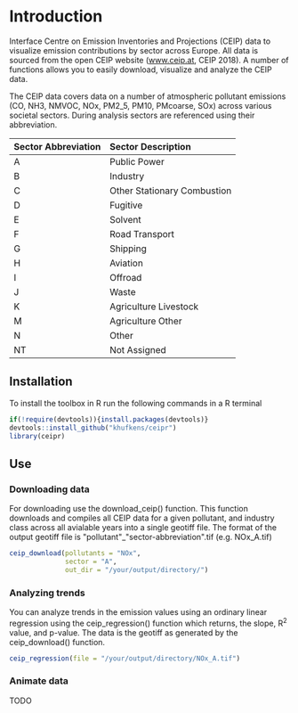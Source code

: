 # Introduction

Interface Centre on Emission Inventories and Projections (CEIP) data to visualize emission contributions by sector across Europe. All data is sourced from the open CEIP website (www.ceip.at, CEIP 2018). A number of functions allows you to easily download, visualize and analyze the CEIP data.

The CEIP data covers data on a number of atmospheric pollutant emissions (CO, NH3, NMVOC, NOx, PM2_5, PM10, PMcoarse, SOx) across various societal sectors. During analysis sectors are referenced using their abbreviation.

| Sector Abbreviation | Sector Description |
|:--------------------|:-------------------|
| A | Public Power |
| B | Industry |
| C | Other Stationary Combustion |
| D | Fugitive |
| E | Solvent |
| F | Road Transport |
| G | Shipping |
| H | Aviation |
| I | Offroad |
| J | Waste |
| K | Agriculture Livestock |
| M | Agriculture Other |
| N | Other |
| NT | Not Assigned |

## Installation

To install the toolbox in R run the following commands in a R terminal

```r
if(!require(devtools)){install.packages(devtools)}
devtools::install_github("khufkens/ceipr")
library(ceipr)
```

## Use

### Downloading data

For downloading use the download_ceip() function. This function downloads and compiles all CEIP data for a given pollutant, and industry class across all avialable years into a single geotiff file. The format of the output geotiff file is "pollutant"_"sector-abbreviation".tif (e.g. NOx_A.tif)

```r
ceip_download(pollutants = "NOx",
              sector = "A",
              out_dir = "/your/output/directory/")
```

### Analyzing trends

You can analyze trends in the emission values using an ordinary linear regression using the ceip_regression() function which returns, the slope, R<sup>2</sup> value, and p-value. The data is the geotiff as generated by the ceip_download() function.

```r
ceip_regression(file = "/your/output/directory/NOx_A.tif")
```

### Animate data

TODO



